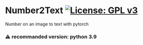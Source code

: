 # Number2Text      [![License: GPL v3](https://img.shields.io/badge/License-GPLv3-blue.svg)](https://www.gnu.org/licenses/gpl-3.0)

Number on an image to text with pytorch
<br>
### ⚠️ recommanded version: python 3.9
